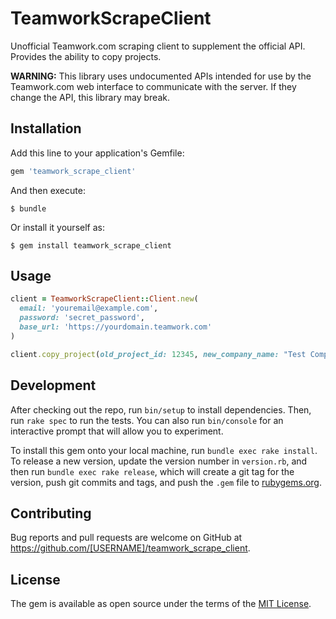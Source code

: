 # TeamworkScrapeClient

Unofficial Teamwork.com scraping client to supplement the official API. Provides the ability to copy projects.

**WARNING:** This library uses undocumented APIs intended for use by the Teamwork.com web interface to communicate with the server. If they change the API, this library may break.

## Installation

Add this line to your application's Gemfile:

```ruby
gem 'teamwork_scrape_client'
```

And then execute:

    $ bundle

Or install it yourself as:

    $ gem install teamwork_scrape_client

## Usage

```ruby
client = TeamworkScrapeClient::Client.new(
  email: 'youremail@example.com', 
  password: 'secret_password', 
  base_url: 'https://yourdomain.teamwork.com'
)

client.copy_project(old_project_id: 12345, new_company_name: "Test Company", new_project_name: "Test Project")
```

## Development

After checking out the repo, run `bin/setup` to install dependencies. Then, run `rake spec` to run the tests. You can also run `bin/console` for an interactive prompt that will allow you to experiment.

To install this gem onto your local machine, run `bundle exec rake install`. To release a new version, update the version number in `version.rb`, and then run `bundle exec rake release`, which will create a git tag for the version, push git commits and tags, and push the `.gem` file to [rubygems.org](https://rubygems.org).

## Contributing

Bug reports and pull requests are welcome on GitHub at https://github.com/[USERNAME]/teamwork_scrape_client.


## License

The gem is available as open source under the terms of the [MIT License](http://opensource.org/licenses/MIT).

